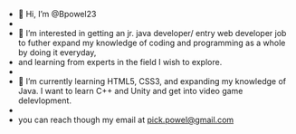 - 👋 Hi, I’m @Bpowel23
- 
- 👀 I’m interested in getting an jr. java developer/ entry web developer job to futher expand my knowledge of coding and programming as a whole by doing it everyday,
- and learning from experts in the field I wish to explore.
- 
- 🌱 I’m currently learning HTML5, CSS3, and expanding my knowledge of Java. I want to learn C++ and Unity and get into video game delevlopment.
- 
- you can reach though my email at pick.powel@gmail.com

<!---
Bpowel23/Bpowel23 is a ✨ special ✨ repository because its `README.md` (this file) appears on your GitHub profile.
You can click the Preview link to take a look at your changes.
--->
